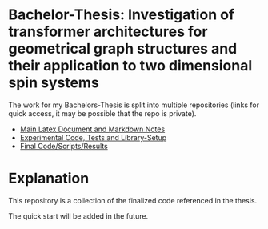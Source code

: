 # Bachelor-Thesis: Investigation of transformer architectures for geometrical graph structures and their application to two dimensional spin systems

The work for my Bachelors-Thesis is split into multiple repositories (links for quick access, it may be possible that the repo is private).

-   [Main Latex Document and Markdown Notes](https://github.com/jonas-kell/bachelor-thesis-documents)
-   [Experimental Code, Tests and Library-Setup](https://github.com/jonas-kell/bachelor-thesis-experiments)
-   [Final Code/Scripts/Results](https://github.com/jonas-kell/bachelor-thesis-code)

# Explanation

This repository is a collection of the finalized code referenced in the thesis.

The quick start will be added in the future.
